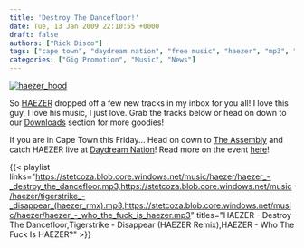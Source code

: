 ```yaml
---
title: 'Destroy The Dancefloor!'
date: Tue, 13 Jan 2009 22:10:55 +0000
draft: false
authors: ["Rick Disco"]
tags: ["cape town", "daydream nation", "free music", "haezer", "mp3", "party", "the assembly"]
categories: ["Gig Promotion", "Music", "News"]
---
```


[![haezer_hood](/wp-content/uploads/2009/01/haezer_hood-300x200.jpg "haezer_hood")](/wp-content/uploads/2009/01/haezer_hood.jpg)

So [HAEZER](http://www.myspace.com/HAEZER "Haezer on Myspace") dropped off a few new tracks in my inbox for you all! I love this guy, I love his music, I just love. Grab the tracks below or head on down to our [Downloads](/downloads "electrotrash Downloads") section for more goodies!

If you are in Cape Town this Friday... Head on down to [The Assembly](http://www.theassembly.co.za "The Assembly") and catch HAEZER live at [Daydream Nation](http://www.facebook.com/group.php?gid=19622978575 "Daydream Nation")! Read more on the event [here](/2009/01/13/daydream-nation-8-the-assembly-cpt/ "Daydream Nation")!

{{< playlist
    links="https://stetcoza.blob.core.windows.net/music/haezer/haezer_-_destroy_the_dancefloor.mp3,https://stetcoza.blob.core.windows.net/music/haezer/tigerstrike_-_disappear_(haezer_rmx).mp3,https://stetcoza.blob.core.windows.net/music/haezer/haezer_-_who_the_fuck_is_haezer.mp3"
    titles="HAEZER - Destroy The Dancefloor,Tigerstrike - Disappear (HAEZER Remix),HAEZER - Who The Fuck Is HAEZER?" >}}
